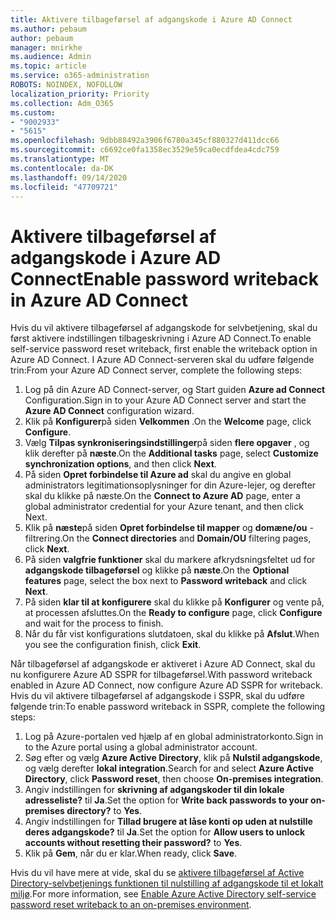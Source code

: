 ```yaml
---
title: Aktivere tilbageførsel af adgangskode i Azure AD Connect
ms.author: pebaum
author: pebaum
manager: mnirkhe
ms.audience: Admin
ms.topic: article
ms.service: o365-administration
ROBOTS: NOINDEX, NOFOLLOW
localization_priority: Priority
ms.collection: Adm_O365
ms.custom:
- "9002933"
- "5615"
ms.openlocfilehash: 9dbb88492a3906f6780a345cf880327d411dcc66
ms.sourcegitcommit: c6692ce0fa1358ec3529e59ca0ecdfdea4cdc759
ms.translationtype: MT
ms.contentlocale: da-DK
ms.lasthandoff: 09/14/2020
ms.locfileid: "47709721"
---
```

# <a name="enable-password-writeback-in-azure-ad-connect"></a><span data-ttu-id="cd128-102">Aktivere tilbageførsel af adgangskode i Azure AD Connect</span><span class="sxs-lookup"><span data-stu-id="cd128-102">Enable password writeback in Azure AD Connect</span></span>

<span data-ttu-id="cd128-103">Hvis du vil aktivere tilbageførsel af adgangskode for selvbetjening, skal du først aktivere indstillingen tilbageskrivning i Azure AD Connect.</span><span class="sxs-lookup"><span data-stu-id="cd128-103">To enable self-service password reset writeback, first enable the writeback option in Azure AD Connect.</span></span> <span data-ttu-id="cd128-104">I Azure AD Connect-serveren skal du udføre følgende trin:</span><span class="sxs-lookup"><span data-stu-id="cd128-104">From your Azure AD Connect server, complete the following steps:</span></span>

1. <span data-ttu-id="cd128-105">Log på din Azure AD Connect-server, og Start guiden **Azure ad Connect** Configuration.</span><span class="sxs-lookup"><span data-stu-id="cd128-105">Sign in to your Azure AD Connect server and start the **Azure AD Connect** configuration wizard.</span></span>
2. <span data-ttu-id="cd128-106">Klik på **Konfigurer**på siden **Velkommen** .</span><span class="sxs-lookup"><span data-stu-id="cd128-106">On the **Welcome** page, click **Configure**.</span></span>
3. <span data-ttu-id="cd128-107">Vælg **Tilpas synkroniseringsindstillinger**på siden **flere opgaver** , og klik derefter på **næste**.</span><span class="sxs-lookup"><span data-stu-id="cd128-107">On the **Additional tasks** page, select **Customize synchronization options**, and then click **Next**.</span></span>
4. <span data-ttu-id="cd128-108">På siden **Opret forbindelse til Azure ad** skal du angive en global administrators legitimationsoplysninger for din Azure-lejer, og derefter skal du klikke på næste.</span><span class="sxs-lookup"><span data-stu-id="cd128-108">On the **Connect to Azure AD** page, enter a global administrator credential for your Azure tenant, and then click Next.</span></span>
5. <span data-ttu-id="cd128-109">Klik på **næste**på siden **Opret forbindelse til mapper** og **domæne/ou** -filtrering.</span><span class="sxs-lookup"><span data-stu-id="cd128-109">On the **Connect directories** and **Domain/OU** filtering pages, click **Next**.</span></span>
6. <span data-ttu-id="cd128-110">På siden **valgfrie funktioner** skal du markere afkrydsningsfeltet ud for **adgangskode tilbageførsel** og klikke på **næste**.</span><span class="sxs-lookup"><span data-stu-id="cd128-110">On the **Optional features** page, select the box next to **Password writeback** and click **Next**.</span></span>
7. <span data-ttu-id="cd128-111">På siden **klar til at konfigurere** skal du klikke på **Konfigurer** og vente på, at processen afsluttes.</span><span class="sxs-lookup"><span data-stu-id="cd128-111">On the **Ready to configure** page, click **Configure** and wait for the process to finish.</span></span>
8. <span data-ttu-id="cd128-112">Når du får vist konfigurations slutdatoen, skal du klikke på **Afslut**.</span><span class="sxs-lookup"><span data-stu-id="cd128-112">When you see the configuration finish, click **Exit**.</span></span>

<span data-ttu-id="cd128-113">Når tilbageførsel af adgangskode er aktiveret i Azure AD Connect, skal du nu konfigurere Azure AD SSPR for tilbageførsel.</span><span class="sxs-lookup"><span data-stu-id="cd128-113">With password writeback enabled in Azure AD Connect, now configure Azure AD SSPR for writeback.</span></span>  <span data-ttu-id="cd128-114">Hvis du vil aktivere tilbageførsel af adgangskode i SSPR, skal du udføre følgende trin:</span><span class="sxs-lookup"><span data-stu-id="cd128-114">To enable password writeback in SSPR, complete the following steps:</span></span>

1. <span data-ttu-id="cd128-115">Log på Azure-portalen ved hjælp af en global administratorkonto.</span><span class="sxs-lookup"><span data-stu-id="cd128-115">Sign in to the Azure portal using a global administrator account.</span></span>
2. <span data-ttu-id="cd128-116">Søg efter og vælg **Azure Active Directory**, klik på **Nulstil adgangskode**, og vælg derefter **lokal integration**.</span><span class="sxs-lookup"><span data-stu-id="cd128-116">Search for and select **Azure Active Directory**, click **Password reset**, then choose **On-premises integration**.</span></span>
3. <span data-ttu-id="cd128-117">Angiv indstillingen for **skrivning af adgangskoder til din lokale adresseliste?** til **Ja**.</span><span class="sxs-lookup"><span data-stu-id="cd128-117">Set the option for **Write back passwords to your on-premises directory?** to **Yes**.</span></span>
4. <span data-ttu-id="cd128-118">Angiv indstillingen for **Tillad brugere at låse konti op uden at nulstille deres adgangskode?** til **Ja**.</span><span class="sxs-lookup"><span data-stu-id="cd128-118">Set the option for **Allow users to unlock accounts without resetting their password?** to **Yes**.</span></span>
5. <span data-ttu-id="cd128-119">Klik på **Gem**, når du er klar.</span><span class="sxs-lookup"><span data-stu-id="cd128-119">When ready, click **Save**.</span></span>

<span data-ttu-id="cd128-120">Hvis du vil have mere at vide, skal du se [aktivere tilbageførsel af Active Directory-selvbetjenings funktionen til nulstilling af adgangskode til et lokalt miljø](https://docs.microsoft.com/azure/active-directory/authentication/tutorial-enable-sspr-writeback).</span><span class="sxs-lookup"><span data-stu-id="cd128-120">For more information, see [Enable Azure Active Directory self-service password reset writeback to an on-premises environment](https://docs.microsoft.com/azure/active-directory/authentication/tutorial-enable-sspr-writeback).</span></span>
